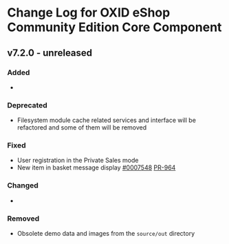 # Change Log for OXID eShop Community Edition Core Component

## v7.2.0 - unreleased

### Added
- 

### Deprecated
- Filesystem module cache related services and interface will be refactored and some of them will be removed

### Fixed
- User registration in the Private Sales mode
- New item in basket message display [#0007548](https://bugs.oxid-esales.com/view.php?id=7548) [PR-964](https://github.com/OXID-eSales/oxideshop_ce/pull/964)

### Changed
-  

### Removed
- Obsolete demo data and images from the `source/out` directory
